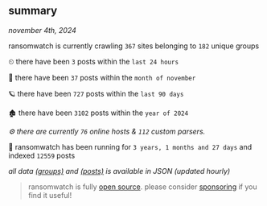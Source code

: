 
## summary
_november 4th, 2024_

ransomwatch is currently crawling `367` sites belonging to `182` unique groups

⏲ there have been `3` posts within the `last 24 hours`

🦈 there have been `37` posts within the `month of november`

🪐 there have been `727` posts within the `last 90 days`

🏚 there have been `3102` posts within the `year of 2024`

_⚙️ there are currently `76` online hosts & `112` custom parsers._

🦕 ransomwatch has been running for `3 years, 1 months and 27 days` and indexed `12559` posts

_all data  [(groups)](http://ransomwhat.telemetry.ltd/groups) and [(posts)](http://ransomwhat.telemetry.ltd/posts) is available in JSON (updated hourly)_

> ransomwatch is fully [open source](https://github.com/joshhighet/ransomwatch#ransomwatch--). please consider [sponsoring](https://github.com/sponsors/joshhighet) if you find it useful!
